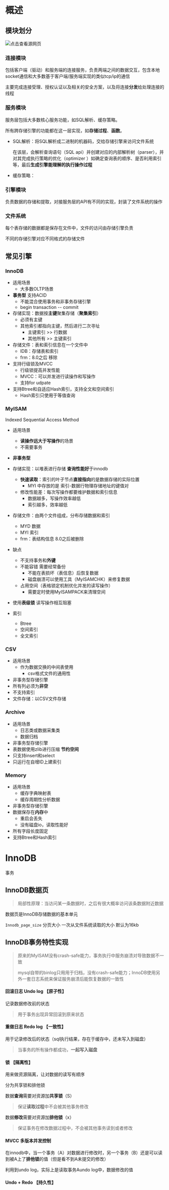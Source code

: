 # 概述

## 模块划分

![点击查看源网页](assets/130029376658731.png)

### 连接模块

包括客户端（驱动）和服务端的连接服务，负责两端之间的数据交互，包含本地socket通信和大多数基于客户端/服务端实现的类似tcp/ip的通信

主要完成连接受理、授权认证以及相关的安全方案，以及将连接**分发**给处理连接的线程

### 服务模块

服务层包括大多数核心服务功能，如SQL解析、缓存策略。

所有跨存储引擎的功能都在这一层实现，如**存储过程**、**函数**。

- SQL解析：将SQL解析成二进制的机器码，交给存储引擎来访问文件系统

  在该层，会解析查询语句（SQL api）并创建对应的内部解析树（parser），并对其完成执行策略的优化（optimizer ）如确定查询表的顺序、是否利用索引等，最后**生成引擎能理解的执行操作过程**

- 缓存策略：

### 引擎模块

负责数据的存储和提取，对接服务层的API有不同的实现，封装了文件系统的操作

### 文件系统

每个表存储的数据都是保存在文件中，文件的访问由存储引擎负责

不同的存储引擎对应不同格式的存储文件

## 常见引擎

### InnoDB

- 适用场景
  - 大多数OLTP场景
- **事务型** 支持ACID
  - 不能混合使用事务和非事务存储引擎
  - begin transaction -- commit
- 存储实现：数据按**主键**聚集存储（**聚集索引**）
  - 必须有主键
  - 其他索引都指向主键，然后进行二次寻址
    - 主键索引 >> 行数据
    - 其他所有 >> 主键索引
- 存储文件：表和索引信息在一个文件中
  - IDB：存储表和索引
  - frm：8.0之后 移除
- 支持行级锁及MVCC
  - 行级锁提高并发性能
  - MVCC：可以并发进行读操作和写操作
  - 支持for udpate
- 支持Btree和自适应Hash索引，支持全文和空间索引
  - Hash索引只使用于等值查询

### MyISAM

Indexed Sequential Access Method

- 适用场景
  - **读操作远大于写操作**的场景
  - 不需要事务

- **非事务型**
- 存储实现：以堆表进行存储 **查询性能好**于innodb
  - **快速读取**：索引的叶子节点**直接指向**的是数据存储的实际位置
    - MYI 中存放的是 索引-数据行物理存储地址的键值对
  - 修改性能差：每次写操作都要维护数据和索引信息
    - 数据越多，写操作效率越低
    - 索引越多，效率越低
- 存储文件：由两个文件组成，分布存储数据和索引
  - MYD 数据
  - MYI 索引
  - frm：表结构信息 8.0之后被删除
- 缺点
  - 不支持事务和**外键**
  - 不能容错 需要经常备份
    - 不能在表损坏（表信息）后恢复数据
    - 磁盘崩溃可以使用工具（MyISAMCHK）来修复数据
  - 占用空间（表格锁定机制优化并发的读写操作）
    - 需要定时使用MyISAMPACK来清理空间
- 使用**表级锁** 读写操作相互阻塞
- 索引
  - Btree
  - 空间索引
  - 全文索引

### CSV

- 适用场景
  - 作为数据交换的中间表使用
    - csv格式文件的通用性
- 非事务型存储引擎
- 所有列必须为**非空**
- 不支持索引
- 文件存储：以CSV文件存储

### Archive

- 适用场景
  - 日志类或数据采集类
  - 数据归档
- 非事务型存储引擎
- 表数据使用zlib进行压缩 **节约空间**
- 只支持insert和select
- 只运行在自增ID上建索引

### Memory

- 适用场景
  - 缓存字典映射表
  - 缓存周期性分析数据
- 非事务型存储引擎
- 数据保存在**内存**中
  - 重启会丢失
  - 没有磁盘io，读取性能好
- 所有字段长度固定
- 支持Btree和Hash索引

# InnoDB

事务

## InnoDB数据页

> 局部性原理：当访问某一条数据时，之后有很大概率访问该条数据附近数据

数据页是InnoDB存储数据的基本单元

`Innodb_page_size` 分页大小 一次从文件系统读取的大小 默认为16kb 

## InnoDB事务特性实现

> 原来的MyISAM没有crash-safe能力，事务执行中服务崩溃对导致数据不一致
>
> mysql自带的binlog只用用于归档，没有crash-safe能力；InnoDB使用另外一套日志系统来保证服务崩溃后能恢复数据的一致性

#### 回滚日志 Undo log 【原子性】

记录数据修改前的状态

> 用于事务出现异常回滚到原来状态

#### 重做日志 Redo log 【一致性】

用于记录修改后的状态（sql执行结果，存在于缓存中，还未写入到磁盘）

> 当事务的所有操作都成功，**一起写入磁盘**

#### 锁 【隔离性】

用来做资源隔离，让对数据的读写有顺序

分为共享锁和排他锁

数据**查询**需要对资源加**共享锁**（S）

> 保证**读取过程**中不会被其他事务修改

数据**修改**需要对资源加**排他锁**（x）

> 保证事务在修改数据过程中，不会被其他事务读到或者修改

#### MVCC 多版本并发控制

在innodb中，当一个事务（A）对数据进行修改时，另一个事务（B）还是可以读到被A上了**排他锁**的值（但是看不到A未提交的修改）

利用到undo log，实际上是读取事务Aundo log中，数据修改的值

#### Undo + Redo 【持久性】